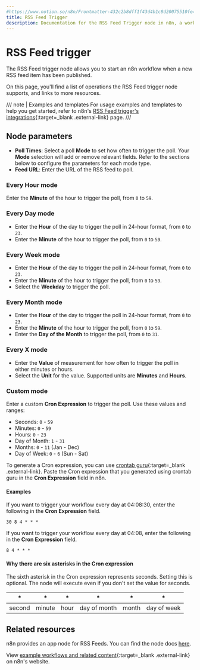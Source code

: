 ```yaml
---
#https://www.notion.so/n8n/Frontmatter-432c2b8dff1f43d4b1c8d20075510fe4
title: RSS Feed Trigger
description: Documentation for the RSS Feed Trigger node in n8n, a workflow automation platform. Includes details of operations and configuration, and links to examples and credentials information.
---
```


# RSS Feed trigger

The RSS Feed trigger node allows you to start an n8n workflow when a new RSS feed item has been published.

On this page, you'll find a list of operations the RSS Feed trigger node supports, and links to more resources.

/// note | Examples and templates
For usage examples and templates to help you get started, refer to n8n's [RSS Feed trigger's integrations](https://n8n.io/integrations/rss-feed-trigger/){:target=_blank .external-link} page.
///	
## Node parameters

* **Poll Times**: Select a poll **Mode** to set how often to trigger the poll. Your **Mode** selection will add or remove relevant fields. Refer to the sections below to configure the parameters for each mode type.
* **Feed URL**: Enter the URL of the RSS feed to poll.

### Every Hour mode

Enter the **Minute** of the hour to trigger the poll, from `0` to `59`.

### Every Day mode

* Enter the **Hour** of the day to trigger the poll in 24-hour format, from `0` to `23`.
* Enter the **Minute** of the hour to trigger the poll, from `0` to `59`.

### Every Week mode

* Enter the **Hour** of the day to trigger the poll in 24-hour format, from `0` to `23`.
* Enter the **Minute** of the hour to trigger the poll, from `0` to `59`.
* Select the **Weekday** to trigger the poll.

### Every Month mode

* Enter the **Hour** of the day to trigger the poll in 24-hour format, from `0` to `23`.
* Enter the **Minute** of the hour to trigger the poll, from `0` to `59`.
* Enter the **Day of the Month** to trigger the poll, from `0` to `31`.

### Every X mode

* Enter the **Value** of measurement for how often to trigger the poll in either minutes or hours.
* Select the **Unit** for the value. Supported units are **Minutes** and **Hours**.

### Custom mode

Enter a custom **Cron Expression** to trigger the poll. Use these values and ranges:

* Seconds: `0` - `59`
* Minutes: `0` - `59`
* Hours: `0` - `23`
* Day of Month: `1` - `31`
* Months: `0` - `11` (Jan - Dec)
* Day of Week: `0` - `6` (Sun - Sat)

To generate a Cron expression, you can use [crontab guru](https://crontab.guru){:target=_blank .external-link}. Paste the Cron expression that you generated using crontab guru in the **Cron Expression** field in n8n.

#### Examples

If you want to trigger your workflow every day at 04:08:30, enter the following in the **Cron Expression** field.
```
30 8 4 * * *
```

If you want to trigger your workflow every day at 04:08, enter the following in the **Cron Expression** field.
```
8 4 * * *
```

#### Why there are six asterisks in the Cron expression

The sixth asterisk in the Cron expression represents seconds. Setting this is optional. The node will execute even if you don't set the value for seconds.

|  *  |  *  |  *  |  *  |  *  |  *  |
|:--:|:--:|:--:|:--:|:--:|:--:|
|second|minute|hour|day of month|month|day of week|


## Related resources

n8n provides an app node for RSS Feeds. You can find the node docs [here](/integrations/builtin/core-nodes/n8n-nodes-base.rssfeedread/).

View [example workflows and related content](https://n8n.io/integrations/rss-feed-trigger/){:target=_blank .external-link} on n8n's website.
